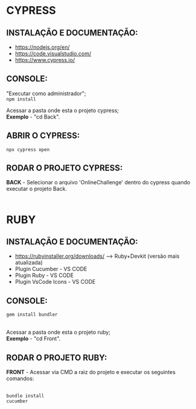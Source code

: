<h1>CYPRESS</h1>
<h2>INSTALAÇÃO E DOCUMENTAÇÃO:</h2>

- https://nodejs.org/en/
- https://code.visualstudio.com/
- https://www.cypress.io/

<h2>CONSOLE:</h2>

"Executar como administrador";<br>
``npm install``

Acessar a pasta onde esta o projeto cypress;<br>
**Exemplo** - "cd Back".

<h2>ABRIR O CYPRESS:</h2>

``npx cypress open``

<h2>RODAR O PROJETO CYPRESS:</h2>

<b>BACK</b> - Selecionar o arquivo 'OnlineChallenge' dentro do cypress quando executar o projeto Back.<br><br>

<h1>RUBY</h1>
<h2>INSTALAÇÃO E DOCUMENTAÇÃO:</h2>

- https://rubyinstaller.org/downloads/ --> Ruby+Devkit (versão mais atualizada) 
- Plugin Cucumber - VS CODE
- Plugin Ruby - VS CODE
- Plugin VsCode Icons - VS CODE

<h2>CONSOLE:</h2>

``gem install bundler``
<br></br>

Acessar a pasta onde esta o projeto ruby;<br>
**Exemplo** - "cd Front".

<h2>RODAR O PROJETO RUBY:</h2>

<b>FRONT</b> - Acessar via CMD a raiz do projeto e executar os seguintes comandos:<br></br>
```
bundle install
cucumber
```
